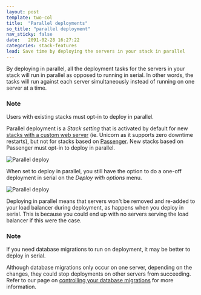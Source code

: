 ```yaml
---
layout: post
template: two-col
title:  "Parallel deployments"
so_title: "parallel deployment"
nav_sticky: false
date:   2091-02-28 16:27:22
categories: stack-features
lead: Save time by deploying the servers in your stack in parallel
---
```


By deploying in parallel, all the deployment tasks for the servers in your stack will run in parallel as opposed to running in serial.
In other words, the tasks will run against each server simultaneously instead of running on one server at a time.

<div class="notice">
	<h3>Note</h3>
	<p>Users with existing stacks must opt-in to deploy in parallel.</p>
</div>

Parallel deployment is a _Stack setting_ that is activated by default for new [stacks with a custom web server](/web-server/custom-webserver.html) (ie. Unicorn as it supports zero downtime restarts), but not for stacks based
on [Passenger](/web-server/custom-webserver.html). New stacks based on Passenger must opt-in to deploy in parallel.

![Parallel deploy](http://cdn.cloud66.com/images/help/parallel_deploy.png)

When set to deploy in parallel, you still have the option to do a one-off deployment in serial on the _Deploy with options_ menu.

![Parallel deploy](http://cdn.cloud66.com/images/help/parallel_deploy_option.png)

Deploying in parallel means that servers won't be removed and re-added to your load balancer during deployment, as happens when you deploy in serial. This is
because you could end up with no servers serving the load balancer if this were the case.

<div class="notice">
	<h3>Note</h3>
	<p>If you need database migrations to run on deployment, it may be better to deploy in serial.</p>
</div>

Although database migrations only occur on one server, depending on the changes, they could stop deployments on other servers from succeeding. Refer to our page on [controlling your database migrations](/how-to/control-db-migration.html) for more information.
